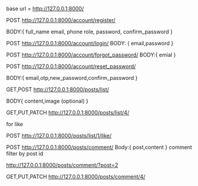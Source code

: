 base url = http://127.0.0.1:8000/


POST http://127.0.0.1:8000/account/register/

BODY:{ 
    full_name
    email,
    phone
    role,
    password,
    confirm_password
}

POST http://127.0.0.1:8000/account/login/
BODY:
{
    email,password
}

POST http://127.0.0.1:8000/account/forgot_password/
BODY:{
    emial
}


POST  http://127.0.0.1:8000/account/reset_password/


BODY:{
    email,otp,new_password,confirm_password
}



GET,POST http://127.0.0.1:8000/posts/list/

BODY{
    content,image (optional)
}

GET,PUT,PATCH
http://127.0.0.1:8000/posts/list/4/


for like

POST http://127.0.0.1:8000/posts/list/1/like/


POST http://127.0.0.1:8000/posts/comment/
Body:{
    post,content
}
comment filter by post id 

http://127.0.0.1:8000/posts/comment/?post=2


GET,PUT,PATCH http://127.0.0.1:8000/posts/comment/4/